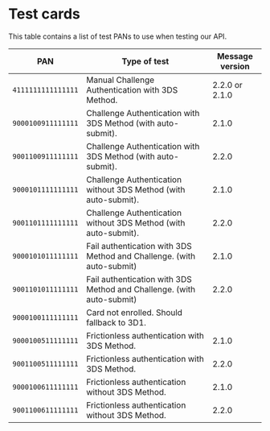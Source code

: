 # Test cards

This table contains a list of test PANs to use when testing our API.

| PAN                | Type of test                                                          | Message version |
|--------------------|-----------------------------------------------------------------------|-----------------|
| `4111111111111111` | Manual Challenge Authentication with 3DS Method.                      | 2.2.0 or 2.1.0  |
| `9000100911111111` | Challenge Authentication with 3DS Method (with auto-submit).          | 2.1.0           |
| `9001100911111111` | Challenge Authentication with 3DS Method (with auto-submit).          | 2.2.0           |
| `9000101111111111` | Challenge Authentication without 3DS Method (with auto-submit).       | 2.1.0           |
| `9001101111111111` | Challenge Authentication without 3DS Method (with auto-submit).       | 2.2.0           |
| `9000101011111111` | Fail authentication with 3DS Method and Challenge. (with auto-submit) | 2.1.0           |
| `9001101011111111` | Fail authentication with 3DS Method and Challenge. (with auto-submit) | 2.2.0           |
| `9000100111111111` | Card not enrolled. Should fallback to 3D1.                            |                 |
| `9000100511111111` | Frictionless authentication with 3DS Method.                          | 2.1.0           |
| `9001100511111111` | Frictionless authentication with 3DS Method.                          | 2.2.0           |
| `9000100611111111` | Frictionless authentication without 3DS Method.                       | 2.1.0           |
| `9001100611111111` | Frictionless authentication without 3DS Method.                       | 2.2.0           |